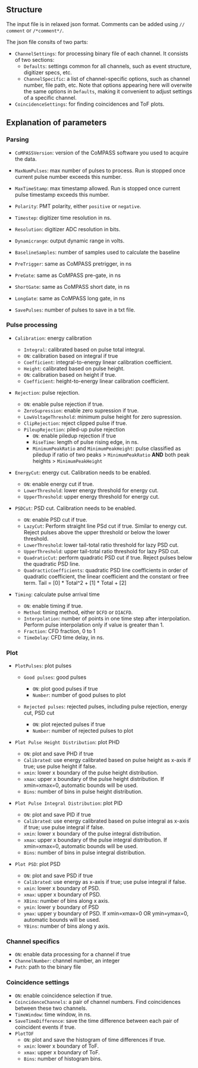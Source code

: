 <!--
 * @Description: Input options
 * @Author: Ming Fang
 * @Date: 2021-04-06 15:40:21
 * @LastEditors: Ming Fang mingf2@illinois.edu
 * @LastEditTime: 2022-07-31 23:06:54
-->

## Structure
The input file is in relaxed json format. Comments can be added using `// comment` or `/*comment*/`. 

The json file consits of two parts: 
- `ChannelSettings`: for processing binary file of each channel. It consists of two sections:
    - `Defaults`: settings common for all channels, such as event structure, digitizer specs, etc.
    - `ChannelSpecific`: a list of channel-specific options, such as channel number, file path, etc. Note that options appearing here will overwite the same options in `Defaults`, making it convenient to adjust settings of a specific channel.
- `CoincidenceSettings`: for finding coincidences and ToF plots.

## Explanation of parameters
### Parsing
- `CoMPASSVersion`: version of the CoMPASS software you used to acquire the data.
- `MaxNumPulses`: max number of pulses to process. Run is stopped once current pulse number exceeds this number.
- `MaxTimeStamp`: max timestamp allowed. Run is stopped once current pulse timestamp exceeds this number.
- `Polarity`: PMT polarity, either `positive` or `negative`.

- `Timestep`: digitizer time resolution in ns.
- `Resolution`: digitizer ADC resolution in bits.

<!-- - `Headers`: size of each header in bytes.
- `SampleSize`: size of each waveform sample in bytes. -->

- `Dynamicrange`: output dynamic range in volts.

- `BaselineSamples`: number of samples used to calculate the baseline

- `PreTrigger`: same as CoMPASS pretrigger, in ns
- `PreGate`: same as CoMPASS pre-gate, in ns
- `ShortGate`: same as CoMPASS short date, in ns
- `LongGate`: same as CoMPASS long gate, in ns

- `SavePulses`: number of pulses to save in a txt file.

### Pulse processing
- `Calibration`: energy calibration
    - `Integral`: calibrated based on pulse total integral.
    - `ON`: calibration based on integral if true
    - `Coefficient`: integral-to-energy linear calibration coefficient.
    - `Height`: calibrated based on pulse height.
    - `ON`: calibration based on height if true.
    - `Coefficient`: height-to-energy linear calibration coefficient.

- `Rejection`: pulse rejection.
    - `ON`: enable pulse rejection if true.
    - `ZeroSupression`: enable zero supression if true.
    - `LowVoltageThreshold`: minimum pulse height for zero supression.
    - `ClipRejection`: reject clipped pulse if true.
    - `PileupRejection`: piled-up pulse rejection
        - `ON`: enable piledup rejection if true
        - `RiseTime`: length of pulse rising edge, in ns.
        - `MinimumPeakRatio` and `MinimumPeakHeight`: pulse classified as piledup if ratio of two peaks > `MinimumPeakRatio` **AND** both peak heights > `MinimumPeakHeight`

- `EnergyCut`: energy cut. Calibration needs to be enabled. 
    - `ON`: enable energy cut if true.
    - `LowerThreshold`: lower energy threshold for energy cut.
    - `UpperThreshold`: upper energy threshold for energy cut.

- `PSDCut`: PSD cut. Calibration needs to be enabled. 
    - `ON`: enable PSD cut if true.
    - `LazyCut`: Perform straight line PSd cut if true. Similar to energy cut. Reject pulses above the upper threshold or below the lower threshold.
    - `LowerThreshold`: lower tail-total ratio threshold for lazy PSD cut.
    - `UpperThreshold`: upper tail-total ratio threshold for lazy PSD cut.
    - `QuadraticCut`: perform quadratic PSD cut if true. Reject pulses below the quadratic PSD line.
    - `QuadracticCoefficients`:  quadratic PSD line coefficients in order of quadratic coefficient, the linear coefficient and the constant or free term. Tail = [0] * Total^2 + [1] * Total + [2]

- `Timing`: calculate pulse arrival time
    - `ON`: enable timing if true.
    - `Method`: timing method, either `DCFD` or `DIACFD`.
    - `Interpolation`: number of points in one time step after interpolation. Perform pulse interpolation only if value is greater than 1.
    - `Fraction`: CFD fraction, 0 to 1
    - `TimeDelay`: CFD time delay, in ns.
### Plot
- `PlotPulses`: plot pulses
    - `Good pulses`: good pulses
        - `ON`: plot good pulses if true
        - `Number`: number of good pulses to plot

    - `Rejected pulses`: rejected pulses, including pulse rejection, energy cut, PSD cut
        - `ON`: plot rejected pulses if true
        - `Number`: number of rejected pulses to plot

- `Plot Pulse Height Distribution`: plot PHD
    - `ON`: plot and save PHD if true
    - `Calibrated`: use energy calibrated based on pulse height as x-axis if true; use pulse height if false.
    - `xmin`: lower x boundary of the pulse height distribution.
    - `xmax`: upper x boundary of the pulse height distribution. If xmin=xmax=0, automatic bounds will be used.
    - `Bins`: number of bins in pulse height distribution.

- `Plot Pulse Integral Distribution`: plot PID
    - `ON`: plot and save PID if true
    - `Calibrated`: use energy calibrated based on pulse integral as x-axis if true; use pulse integral if false.
    - `xmin`: lower x boundary of the pulse integral distribution.
    - `xmax`: upper x boundary of the pulse integral distribution. If xmin=xmax=0, automatic bounds will be used.
    - `Bins`: number of bins in pulse integral distribution.

- `Plot PSD`: plot PSD
    - `ON`: plot and save PSD if true
    - `Calibrated`: use energy as x-axis if true; use pulse integral if false.
    - `xmin`: lower x boundary of PSD.
    - `xmax`: upper x boundary of PSD. 
    - `XBins`: number of bins along x axis.
    - `ymin`: lower y boundary of PSD
    - `ymax`: upper y boundary of PSD. If xmin=xmax=0 OR ymin=ymax=0, automatic bounds will be used.
    - `YBins`: number of bins along y axis.

### Channel specifics

- `ON`: enable data processing for a channel if true
- `ChannelNumber`: channel number, an integer
- `Path`: path to the binary file

### Coincidence settings

- `ON`: enable coincidence selection if true.
- `CoincidenceChannels`: a pair of channel numbers. Find coincidences between these two channels.
- `TimeWindow`: time window, in ns.
- `SaveTimeDifference`:     save the time difference between each pair of coincident events if true.
- `PlotTOF`
    - `ON`: plot and save the histogram of time differences if true.
    - `xmin`: lower x boundary of ToF.
    - `xmax`: upper x boundary of ToF. 
    - `Bins`: number of histogram bins.

